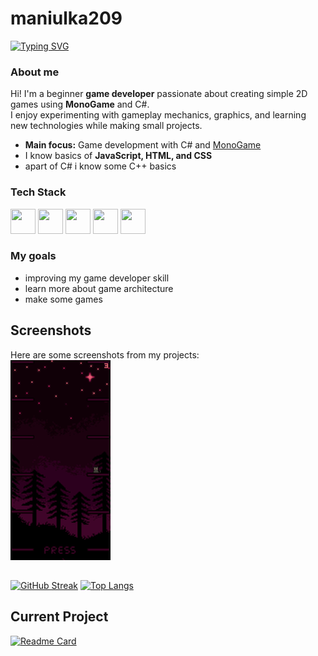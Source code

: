 # maniulka209 
[![Typing SVG](https://readme-typing-svg.demolab.com?font=Fira+Code&weight=800&size=24&pause=1000&color=48193B&width=435&lines=beginner+game+developer+)](https://git.io/typing-svg)  
### About me 
Hi! I'm a beginner **game developer** passionate about creating simple 2D games using **MonoGame** and C#.  
I enjoy experimenting with gameplay mechanics, graphics, and learning new technologies while making small projects.

- **Main focus:** Game development with C# and [MonoGame](https://www.monogame.net/)  
- I know basics of **JavaScript, HTML, and CSS**
- apart of C# i know some C++ basics
  
### Tech Stack
<p align="left">
  <img src="https://cdn.jsdelivr.net/gh/devicons/devicon/icons/csharp/csharp-original.svg" width="40" height="40" />
  <img src="https://cdn.jsdelivr.net/gh/devicons/devicon/icons/javascript/javascript-original.svg" width="40" height="40" />
  <img src="https://cdn.jsdelivr.net/gh/devicons/devicon/icons/html5/html5-original.svg" width="40" height="40" />
  <img src="https://cdn.jsdelivr.net/gh/devicons/devicon/icons/css3/css3-original.svg" width="40" height="40" />
  <img src="https://cdn.jsdelivr.net/gh/devicons/devicon/icons/cplusplus/cplusplus-original.svg" width="40" height="40" />
</p>

### My goals
- improving my game developer skill
- learn more about game architecture
- make some games
  
 ## Screenshots
Here are some screenshots from my projects:  
![leapIntheShadow](./leapInTheShadow.gif)
##
[![GitHub Streak](https://github-readme-streak-stats-six-wheat.vercel.app?user=maniulka209&theme=radical)](https://git.io/streak-stats)
[![Top Langs](https://github-readme-stats.vercel.app/api/top-langs/?username=maniulka209&layout=compact&theme=radical)](https://github.com/anuraghazra/github-readme-stats)
## Current Project
[![Readme Card](https://github-readme-stats.vercel.app/api/pin/?username=maniulka209&repo=LeapInTheShadow&theme=radical)](https://github.com/maniulka209/LeapInTheShadow)
